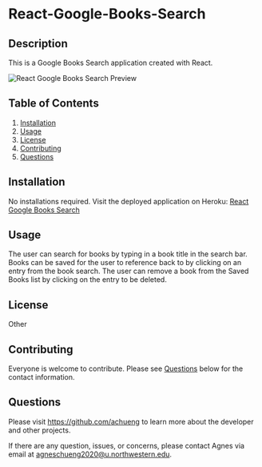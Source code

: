 # React-Google-Books-Search 

## Description

This is a Google Books Search application created with React.

![React Google Books Search Preview]()

## Table of Contents
  1. [Installation](#Installation)
  2. [Usage](#Usage)
  3. [License](#License)
  4. [Contributing](#Contributing)
  5. [Questions](#Questions)

## Installation

No installations required. Visit the deployed application on Heroku: [React Google Books Search](https://agile-scrubland-83612.herokuapp.com/)

## Usage

The user can search for books by typing in a book title in the search bar. Books can be saved for the user to reference back to by clicking on an entry from the book search. The user can remove a book from the Saved Books list by clicking on the entry to be deleted.

## License

Other

## Contributing

Everyone is welcome to contribute. Please see [Questions](#Questions) below for the contact information.

## Questions

Please visit https://github.com/achueng to learn more about the developer and other projects.
  
If there are any question, issues, or concerns, please contact Agnes via email at [agneschueng2020@u.northwestern.edu](mailto:agneschueng2020@u.northwestern.edu).
